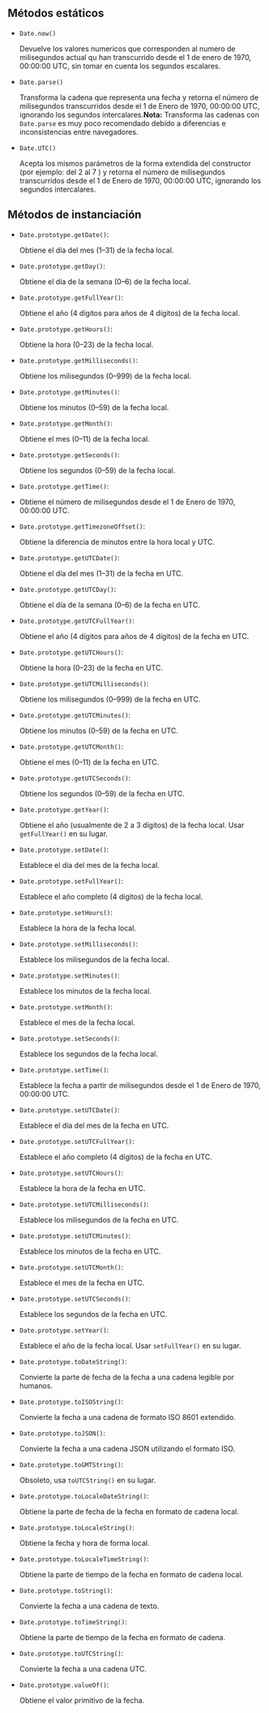 

## Métodos estáticos

- `Date.now()`

  Devuelve los valores numericos que corresponden al numero de milisegundos actual qu han transcurrido desde el 1 de enero de 1970, 00:00:00 UTC, sin tomar en cuenta los segundos escalares.

- `Date.parse()`

  Transforma la cadena que representa una fecha y retorna el número de milisegundos transcurridos desde el 1 de Enero de 1970, 00:00:00 UTC, ignorando los segundos intercalares.**Nota:** Transforma las cadenas con `Date.parse` es muy poco recomendado debido a diferencias e inconsistencias entre navegadores.

- `Date.UTC()`

  Acepta los mismos parámetros de la forma extendida del constructor (por ejemplo: del 2 al 7 ) y retorna el número de milisegundos transcurridos desde el 1 de Enero de 1970, 00:00:00 UTC, ignorando los segundos intercalares.

## Métodos de instanciación

- `Date.prototype.getDate()`: 
  
  Obtiene el día del mes (1–31) de la fecha local.
  
- `Date.prototype.getDay()`: 
  
  Obtiene el día de la semana (0–6) de la fecha local.
  
- `Date.prototype.getFullYear()`: 
  
  Obtiene el año (4 dígitos para años de 4 dígitos) de la fecha local.
  
- `Date.prototype.getHours()`: 
  
  Obtiene la hora (0–23) de la fecha local.
  
- `Date.prototype.getMilliseconds()`: 
  
  Obtiene los milisegundos (0–999) de la fecha local.
  
- `Date.prototype.getMinutes()`: 
  
  Obtiene los minutos (0–59) de la fecha local.
  
- `Date.prototype.getMonth()`: 
  
  Obtiene el mes (0–11) de la fecha local.
  
- `Date.prototype.getSeconds()`:
  
  Obtiene los segundos (0–59) de la fecha local.
  
- `Date.prototype.getTime()`: 
  
- Obtiene el número de milisegundos desde el 1 de Enero de 1970, 00:00:00 UTC.
  
- `Date.prototype.getTimezoneOffset()`: 
  
  Obtiene la diferencia de minutos entre la hora local y UTC.
  
- `Date.prototype.getUTCDate()`: 
  
  Obtiene el día del mes (1–31) de la fecha en UTC.
  
- `Date.prototype.getUTCDay()`:
  
  Obtiene el día de la semana (0–6) de la fecha en UTC.
  
- `Date.prototype.getUTCFullYear()`: 
  
  Obtiene el año (4 dígitos para años de 4 dígitos) de la fecha en UTC.
  
- `Date.prototype.getUTCHours()`:
  
   Obtiene la hora (0–23) de la fecha en UTC.
  
- `Date.prototype.getUTCMilliseconds()`: 
  
  Obtiene los milisegundos (0–999) de la fecha en UTC.
  
- `Date.prototype.getUTCMinutes()`: 
  
  Obtiene los minutos (0–59) de la fecha en UTC.
  
- `Date.prototype.getUTCMonth()`: 
  
  Obtiene el mes (0–11) de la fecha en UTC.
  
- `Date.prototype.getUTCSeconds()`: 
  
  Obtiene los segundos (0–59) de la fecha en UTC.
  
- `Date.prototype.getYear()`: 
  
  Obtiene el año (usualmente de 2 a 3 dígitos) de la fecha local. Usar `getFullYear()` en su lugar.
  
- `Date.prototype.setDate()`: 
  
  Establece el día del mes de la fecha local.
  
- `Date.prototype.setFullYear()`:
  
  Establece el año completo (4 dígitos) de la fecha local.
  
- `Date.prototype.setHours()`: 
  
  Establece la hora de la fecha local.
  
- `Date.prototype.setMilliseconds()`: 
  
  Establece los milisegundos de la fecha local.
  
- `Date.prototype.setMinutes()`: 
  
  Establece los minutos de la fecha local.
  
- `Date.prototype.setMonth()`: 
  
  Establece el mes de la fecha local.
  
- `Date.prototype.setSeconds()`: 
  
  Establece los segundos de la fecha local.
  
- `Date.prototype.setTime()`: 
  
  Establece la fecha a partir de milisegundos desde el 1 de Enero de 1970, 00:00:00 UTC.
  
- `Date.prototype.setUTCDate()`: 
  
  Establece el día del mes de la fecha en UTC.
  
- `Date.prototype.setUTCFullYear()`: 
  
  Establece el año completo (4 dígitos) de la fecha en UTC.
  
- `Date.prototype.setUTCHours()`: 
  
  Establece la hora de la fecha en UTC.
  
- `Date.prototype.setUTCMilliseconds()`: 
  
  Establece los milisegundos de la fecha en UTC.
  
- `Date.prototype.setUTCMinutes()`: 
  
  Establece los minutos de la fecha en UTC.
  
- `Date.prototype.setUTCMonth()`: 
  
  Establece el mes de la fecha en UTC.
  
- `Date.prototype.setUTCSeconds()`: 
  
  Establece los segundos de la fecha en UTC.
  
- `Date.prototype.setYear()`: 
  
  Establece el año de la fecha local. Usar `setFullYear()` en su lugar.
  
- `Date.prototype.toDateString()`: 
  
  Convierte la parte de fecha de la fecha a una cadena legible por humanos.
  
- `Date.prototype.toISOString()`: 
  
  Convierte la fecha a una cadena de formato ISO 8601 extendido.
  
- `Date.prototype.toJSON()`: 
  
  Convierte la fecha a una cadena JSON utilizando el formato ISO.
  
- `Date.prototype.toGMTString()`: 
  
  Obsoleto, usa `toUTCString()` en su lugar.
  
- `Date.prototype.toLocaleDateString()`: 
  
  Obtiene la parte de fecha de la fecha en formato de cadena local.
  
- `Date.prototype.toLocaleString()`: 
  
  Obtiene la fecha y hora de forma local.
  
- `Date.prototype.toLocaleTimeString()`: 
  
  Obtiene la parte de tiempo de la fecha en formato de cadena local.
  
- `Date.prototype.toString()`: 
  
  Convierte la fecha a una cadena de texto.
  
- `Date.prototype.toTimeString()`: 
  
  Obtiene la parte de tiempo de la fecha en formato de cadena.
  
- `Date.prototype.toUTCString()`: 
  
  Convierte la fecha a una cadena UTC.
  
- `Date.prototype.valueOf()`: 

  Obtiene el valor primitivo de la fecha.